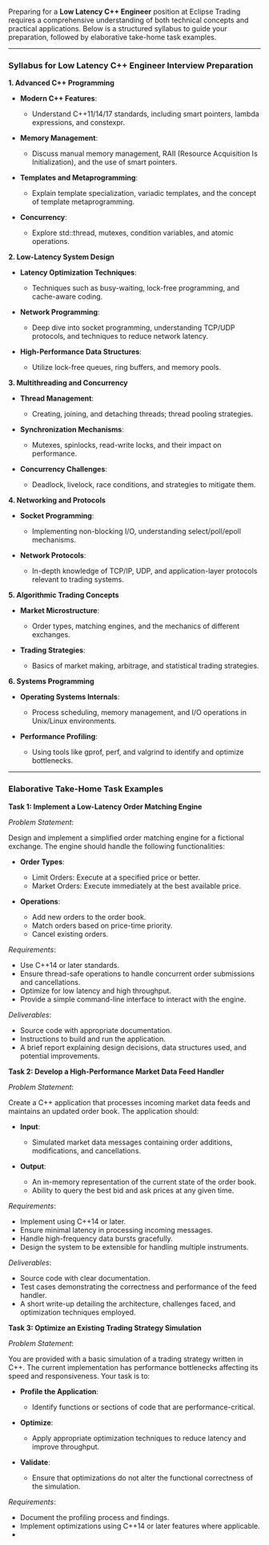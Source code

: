 Preparing for a **Low Latency C++ Engineer** position at Eclipse Trading requires a comprehensive understanding of both technical concepts and practical applications. Below is a structured syllabus to guide your preparation, followed by elaborative take-home task examples.

---

### **Syllabus for Low Latency C++ Engineer Interview Preparation**

**1. Advanced C++ Programming**

   - **Modern C++ Features**:
     - Understand C++11/14/17 standards, including smart pointers, lambda expressions, and constexpr.
   
   - **Memory Management**:
     - Discuss manual memory management, RAII (Resource Acquisition Is Initialization), and the use of smart pointers.
   
   - **Templates and Metaprogramming**:
     - Explain template specialization, variadic templates, and the concept of template metaprogramming.
   
   - **Concurrency**:
     - Explore std::thread, mutexes, condition variables, and atomic operations.

**2. Low-Latency System Design**

   - **Latency Optimization Techniques**:
     - Techniques such as busy-waiting, lock-free programming, and cache-aware coding.
   
   - **Network Programming**:
     - Deep dive into socket programming, understanding TCP/UDP protocols, and techniques to reduce network latency.
   
   - **High-Performance Data Structures**:
     - Utilize lock-free queues, ring buffers, and memory pools.

**3. Multithreading and Concurrency**

   - **Thread Management**:
     - Creating, joining, and detaching threads; thread pooling strategies.
   
   - **Synchronization Mechanisms**:
     - Mutexes, spinlocks, read-write locks, and their impact on performance.
   
   - **Concurrency Challenges**:
     - Deadlock, livelock, race conditions, and strategies to mitigate them.

**4. Networking and Protocols**

   - **Socket Programming**:
     - Implementing non-blocking I/O, understanding select/poll/epoll mechanisms.
   
   - **Network Protocols**:
     - In-depth knowledge of TCP/IP, UDP, and application-layer protocols relevant to trading systems.

**5. Algorithmic Trading Concepts**

   - **Market Microstructure**:
     - Order types, matching engines, and the mechanics of different exchanges.
   
   - **Trading Strategies**:
     - Basics of market making, arbitrage, and statistical trading strategies.

**6. Systems Programming**

   - **Operating Systems Internals**:
     - Process scheduling, memory management, and I/O operations in Unix/Linux environments.
   
   - **Performance Profiling**:
     - Using tools like gprof, perf, and valgrind to identify and optimize bottlenecks.

---

### **Elaborative Take-Home Task Examples**

**Task 1: Implement a Low-Latency Order Matching Engine**

*Problem Statement*:

Design and implement a simplified order matching engine for a fictional exchange. The engine should handle the following functionalities:

- **Order Types**:
  - Limit Orders: Execute at a specified price or better.
  - Market Orders: Execute immediately at the best available price.

- **Operations**:
  - Add new orders to the order book.
  - Match orders based on price-time priority.
  - Cancel existing orders.

*Requirements*:

- Use C++14 or later standards.
- Ensure thread-safe operations to handle concurrent order submissions and cancellations.
- Optimize for low latency and high throughput.
- Provide a simple command-line interface to interact with the engine.

*Deliverables*:

- Source code with appropriate documentation.
- Instructions to build and run the application.
- A brief report explaining design decisions, data structures used, and potential improvements.

**Task 2: Develop a High-Performance Market Data Feed Handler**

*Problem Statement*:

Create a C++ application that processes incoming market data feeds and maintains an updated order book. The application should:

- **Input**:
  - Simulated market data messages containing order additions, modifications, and cancellations.

- **Output**:
  - An in-memory representation of the current state of the order book.
  - Ability to query the best bid and ask prices at any given time.

*Requirements*:

- Implement using C++14 or later.
- Ensure minimal latency in processing incoming messages.
- Handle high-frequency data bursts gracefully.
- Design the system to be extensible for handling multiple instruments.

*Deliverables*:

- Source code with clear documentation.
- Test cases demonstrating the correctness and performance of the feed handler.
- A short write-up detailing the architecture, challenges faced, and optimization techniques employed.

**Task 3: Optimize an Existing Trading Strategy Simulation**

*Problem Statement*:

You are provided with a basic simulation of a trading strategy written in C++. The current implementation has performance bottlenecks affecting its speed and responsiveness. Your task is to:

- **Profile the Application**:
  - Identify functions or sections of code that are performance-critical.

- **Optimize**:
  - Apply appropriate optimization techniques to reduce latency and improve throughput.

- **Validate**:
  - Ensure that optimizations do not alter the functional correctness of the simulation.

*Requirements*:

- Document the profiling process and findings.
- Implement optimizations using C++14 or later features where applicable.
- 
